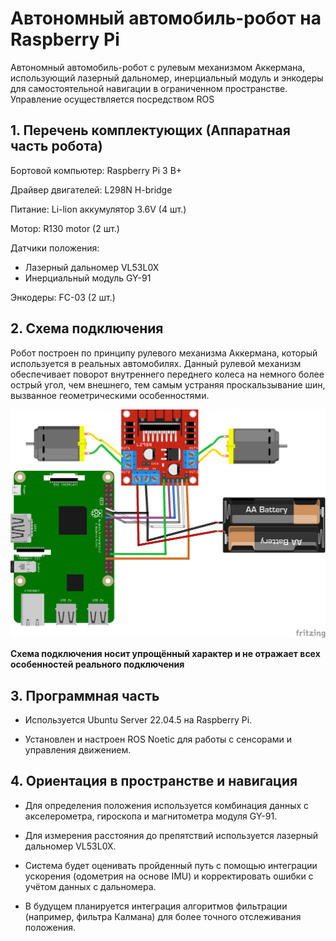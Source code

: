 # Автономный автомобиль-робот на Raspberry Pi

Автономный автомобиль-робот с рулевым механизмом Аккермана, использующий лазерный дальномер, инерциальный модуль и энкодеры для самостоятельной навигации в ограниченном пространстве. Управление осуществляется посредством ROS


## 1. Перечень комплектующих (Аппаратная часть робота)

Бортовой компьютер: Raspberry Pi 3 B+

Драйвер двигателей: L298N H-bridge

Питание: Li-lion аккумулятор 3.6V (4 шт.)
  
Мотор: R130 motor (2 шт.)

Датчики положения:

- Лазерный дальномер VL53L0X
- Инерциальный модуль GY-91

Энкодеры: FC-03 (2 шт.)

## 2. Схема подключения
Робот построен по принципу рулевого механизма Аккермана, который используется в реальных автомобилях. Данный рулевой механизм обеспечивает поворот внутреннего переднего колеса на немного более острый угол, чем внешнего, тем самым устраняя
проскальзывание шин, вызванное геометрическими особенностями.

![Схема подключения](schema1_МП.png)

**Схема подключения носит упрощённый характер и не отражает всех особенностей реального подключения**

## 3. Программная часть
- Используется Ubuntu Server 22.04.5 на Raspberry Pi.

- Установлен и настроен ROS Noetic для работы с сенсорами и управления движением.

## 4. Ориентация в пространстве и навигация

- Для определения положения используется комбинация данных с акселерометра, гироскопа и магнитометра модуля GY-91.

- Для измерения расстояния до препятствий используется лазерный дальномер VL53L0X.

- Система будет оценивать пройденный путь с помощью интеграции ускорения (одометрия на основе IMU) и корректировать ошибки с учётом данных с дальномера.

- В будущем планируется интеграция алгоритмов фильтрации (например, фильтра Калмана) для более точного отслеживания положения.
